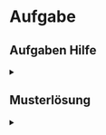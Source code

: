 # Aufgabe

## Aufgaben Hilfe

<details>
  <summary></summary>

</details>

## Musterlösung

<details>
  <summary></summary>

</details>

